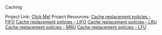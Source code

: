 Caching

Project Link: [Click Me!](https://intranet.hbtn.io/projects/2226)
Project Resources:
[Cache replacement policies - FIFO](https://intranet.hbtn.io/rltoken/4Ub_zi_LxGAeIWZRvqXC8g)
[Cache replacement policies - LIFO](https://intranet.hbtn.io/rltoken/rAbFN7cZl67p1ecos7i9DA)
[Cache replacement policies - LRU](https://intranet.hbtn.io/rltoken/-wHrdtTxPWbMqMwp-rx4Ag)
[Cache replacement policies - MRU](https://intranet.hbtn.io/rltoken/HCX2zXK2-pP8xzadawVXNA)
[Cache replacement policies - LFU](https://intranet.hbtn.io/rltoken/FYockAUCVuM_F-xooethfw)
